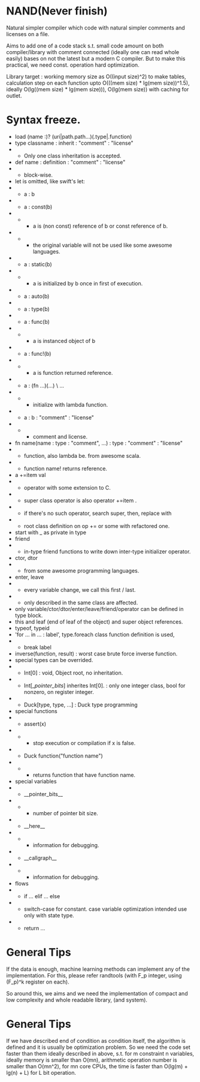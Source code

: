# NAND(Never finish)
Natural simpler compiler which code with natural simpler comments and licenses on a file.

Aims to add one of a code stack s.t. small code amount on both compiler/library with comment connected (ideally one can read whole easily) bases on not the latest but a modern C compiler. But to make this practical, we need const. operation hard optimization.

Library target : working memory size as O((input size)^2) to make tables, calculation step on each function upto O(((mem size) * lg(mem size))^1.5), ideally O(lg((mem size) * lg(mem size))), O(lg(mem size)) with caching for outlet.

# Syntax freeze.
* load (name :)? (uri|path.path...)(.type|.function)
* type classname : inherit : "comment" : "license"
* * Only one class inheritation is accepted.
* def name : definition : "comment" : "license"
* * block-wise.
* let is omitted, like swift's let:
* * a : b
* * a : const(b)
* * * a is (non const) reference of b or const reference of b.
* * * the original variable will not be used like some awesome languages.
* * a : static(b)
* * * a is initialized by b once in first of execution.
* * a : auto(b)
* * a : type(b)
* * a : func(b)
* * * a is instanced object of b
* * a : func!(b)
* * * a is function returned reference.
* * a : (fn ...)(...) \\ ...
* * * initialize with lambda function.
* * a : b : "comment" : "license"
* * * comment and license.
* fn name(name : type : "comment", ...) : type : "comment" : "license"
* * function, also lambda be. from awesome scala.
* * function name! returns reference.
* a +=item val
* * operator with some extension to C.
* * super class operator is also operator +=item .
* * if there's no such operator, search super, then, replace with
* * root class definition on op += or some with refactored one.
* start with _ as private in type
* friend
* * in-type friend functions to write down inter-type initializer operator.
* ctor, dtor
* * from some awesome programming languages.
* enter, leave
* * every variable change, we call this first / last.
* * only described in the same class are affected.
* only variable/ctor/dtor/enter/leave/friend/operator can be defined in type block.
* this and leaf (end of leaf of the object) and super object references.
* typeof, typeid
* 'for ... in ... : label', type.foreach class function definition is used,
* * break label
* inverse(function, result) : worst case brute force inverse function.
* special types can be overrided.
* * Int\[0\] : void, Object root, no inheritation.
* * Int\[__pointer_bits_\] inherites Int\[0\]. : only one integer class, bool for nonzero, on register integer.
* * Duck[type, type, ...] : Duck type programming
* special functions
* * assert(x)
* * * stop execution or compilation if x is false.
* * Duck function("function name")
* * * returns function that have function name.
* special variables
* * \_\_pointer_bits\_\_
* * * number of pointer bit size.
* * \_\_here\_\_
* * * information for debugging.
* * \_\_callgraph\_\_
* * * information for debugging.
* flows
* * if ... elif ... else
* * switch-case for constant. case variable optimization intended use only with state type.
* * return ...

# General Tips
If the data is enough, machine learning methods can implement any of the implementation.
For this, please refer randtools (with F_p integer, using (F_p)^k register on each).

So around this, we aims and we need the implementation of compact and low complexity and whole readable library, (and system).

# General Tips
If we have described end of condition as condition itself, the algorithm is defined and it is usually be optimization problem.
So we need the code set faster than them ideally described in above, s.t. for m constraint n variables, ideally memory is smaller than O(mn), arithmetic operation number is smaller than O(mn^2), for mn core CPUs, the time is faster than O(lg(m) + lg(n) + L) for L bit operation.


